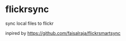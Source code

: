 flickrsync
==========

sync local files to flickr

inpired by https://github.com/faisalraja/flickrsmartsync
